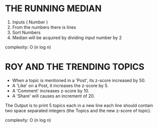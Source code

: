 # THE RUNNING MEDIAN

  1. Inputs ( Number )
  2. From the numbers there is lines
  3. Sort Numbers
  4. Median will be acquired by dividing input number by 2
  
  
  complexity: O (n log n)
  
 # ROY AND THE TRENDING TOPICS
 
  -	When a topic is mentioned in a 'Post', its z-score increased by 50.
  -	A 'Like' on a Post, it increases the z-score by 5.
  -	A 'Comment' increases z-score by 10.
  -	A 'Share' will causes an increment of 20.
  
   The Output is to print 5 topics each in a new line
   each line should contain two space separated integers (the Topics and the new z-score of topic).
   
   
   complexity: O (n log n)
